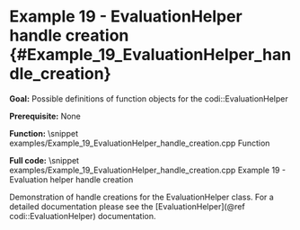 Example 19 - EvaluationHelper handle creation {#Example_19_EvaluationHelper_handle_creation}
=======

**Goal:** Possible definitions of function objects for the codi::EvaluationHelper

**Prerequisite:** None

**Function:**
\snippet examples/Example_19_EvaluationHelper_handle_creation.cpp Function

**Full code:**
\snippet examples/Example_19_EvaluationHelper_handle_creation.cpp Example 19 - Evaluation helper handle creation

Demonstration of handle creations for the EvaluationHelper class. For a detailed documentation please see the
[EvaluationHelper](@ref codi::EvaluationHelper) documentation.
